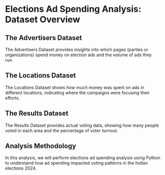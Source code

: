 <!DOCTYPE html>
<html lang="en">
<head>
    <meta charset="UTF-8">
    <meta name="viewport" content="width=device-width, initial-scale=1.0">
    <title>Elections Ad Spending Analysis</title>
</head>
<body>
    <h1>Elections Ad Spending Analysis: Dataset Overview</h1>
    <h2>The Advertisers Dataset</h2>
    <p>The Advertisers Dataset provides insights into which pages (parties or organizations) spend money on election ads and the volume of ads they run.</p>
    
<h2>The Locations Dataset</h2>
    <p>The Locations Dataset shows how much money was spent on ads in different locations, indicating where the campaigns were focusing their efforts.</p>
    
<h2>The Results Dataset</h2>
    <p>The Results Dataset provides actual voting data, showing how many people voted in each area and the percentage of voter turnout.</p>

<h2>Analysis Methodology</h2>
    <p>In this analysis, we will perform elections ad spending analysis using Python to understand how ad spending impacted voting patterns in the Indian elections 2024.</p>
</body>
</html>
